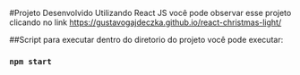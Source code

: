 #Projeto Desenvolvido Utilizando React JS
você pode observar esse projeto clicando no link https://gustavogajdeczka.github.io/react-christmas-light/

##Script para executar
dentro do diretorio do projeto você pode executar:

### `npm start`